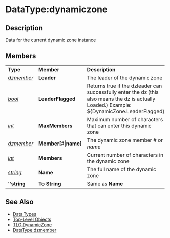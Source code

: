# DataType:dynamiczone

## Description

Data for the current dynamic zone instance

## Members

|  |  |  |
| :--- | :--- | :--- |
| **Type** | **Member** | **Description** |
| [_dzmember_](datatype-dzmember.md) | **Leader** | The leader of the dynamic zone |
| [_bool_](datatype-bool.md) | **LeaderFlagged** | Returns true if the dzleader can successfully enter the dz \(this also means the dz is actually Loaded.\) Example: ${DynamicZone.LeaderFlagged} |
| [_int_](datatype-int.md) | **MaxMembers** | Maximum number of characters that can enter this dynamic zone |
| [_dzmember_](datatype-dzmember.md) | **Member\[**\#**\|**name**\]** | The dynamic zone member _\#_ or _name_ |
| [_int_](datatype-int.md) | **Members** | Current number of characters in the dynamic zone |
| [_string_](datatype-string.md) | **Name** | The full name of the dynamic zone |
| '**'**[**string**](datatype-string.md) | **To String** | Same as **Name** |

## See Also

* [Data Types](./)
* [Top-Level Objects](../top-level-objects/)
* [TLO:DynamicZone](../top-level-objects/tlo-dynamiczone.md)
* [DataType:dzmember](datatype-dzmember.md)

